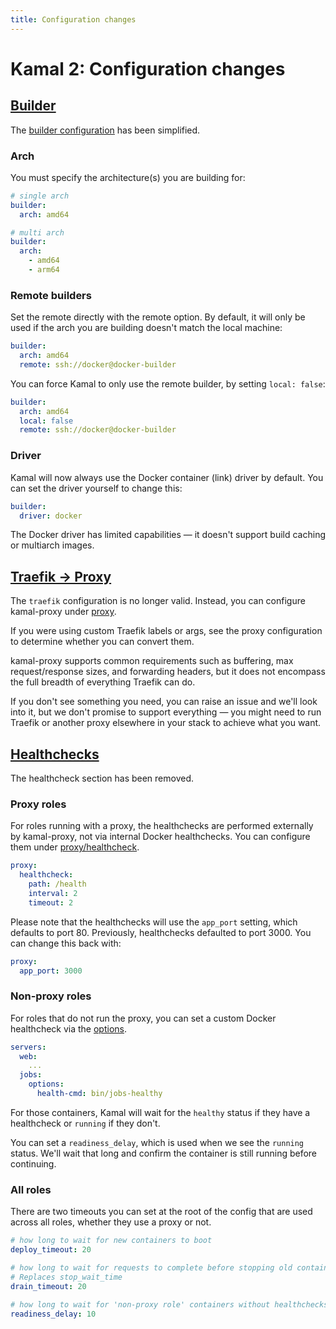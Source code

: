 ```yaml
---
title: Configuration changes
---
```


# Kamal 2: Configuration changes

## [Builder](#builder)

The [builder configuration](../../configuration/builders) has been simplified.

### Arch

You must specify the architecture(s) you are building for:

```yaml
# single arch
builder:
  arch: amd64

# multi arch
builder:
  arch:
    - amd64
    - arm64
```

### Remote builders

Set the remote directly with the remote option. By default, it will only be used if the arch you are building doesn't match the local machine:

```yaml
builder:
  arch: amd64
  remote: ssh://docker@docker-builder
```

You can force Kamal to only use the remote builder, by setting `local: false`:

```yaml
builder:
  arch: amd64
  local: false
  remote: ssh://docker@docker-builder
```

### Driver

Kamal will now always use the Docker container (link) driver by default. You can set the driver yourself to change this:

```yaml
builder:
  driver: docker
```

The Docker driver has limited capabilities — it doesn't support build caching or multiarch images.

## [Traefik &rarr; Proxy](#traefik-to-proxy)

The `traefik` configuration is no longer valid. Instead, you can configure kamal-proxy under [proxy](../../configuration/proxy).

If you were using custom Traefik labels or args, see the proxy configuration to determine whether you can convert them.

kamal-proxy supports common requirements such as buffering, max request/response sizes, and forwarding headers, but it does not encompass the full breadth of everything Traefik can do.

If you don't see something you need, you can raise an issue and we'll look into it, but we don't promise to support everything — you might need to run Traefik or another proxy elsewhere in your stack to achieve what you want.

## [Healthchecks](#healthchecks)

The healthcheck section has been removed.

### Proxy roles

For roles running with a proxy, the healthchecks are performed externally by kamal-proxy, not via internal Docker healthchecks. You can configure them under [proxy/healthcheck](../../configuration/proxy#healthcheck).

```yaml
proxy:
  healthcheck:
    path: /health
    interval: 2
    timeout: 2
```

Please note that the healthchecks will use the `app_port` setting, which defaults to port 80. Previously, healthchecks defaulted to port 3000. You can change this back with:

```yaml
proxy:
  app_port: 3000
```

### Non-proxy roles

For roles that do not run the proxy, you can set a custom Docker healthcheck via the [options](../../configuration/roles#custom-role-configuration).

```yaml
servers:
  web:
    ...
  jobs:
    options:
      health-cmd: bin/jobs-healthy
```

For those containers, Kamal will wait for the `healthy` status if they have a healthcheck or `running` if they don't.

You can set a `readiness_delay`, which is used when we see the `running` status. We'll wait that long and confirm the container is still running before continuing.

### All roles

There are two timeouts you can set at the root of the config that are used across all roles, whether they use a proxy or not.

```yaml
# how long to wait for new containers to boot
deploy_timeout: 20

# how long to wait for requests to complete before stopping old containers
# Replaces stop_wait_time
drain_timeout: 20

# how long to wait for 'non-proxy role' containers without healthchecks to stay in the running state
readiness_delay: 10
```
